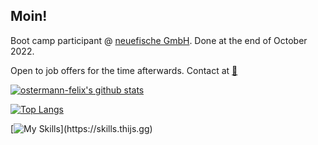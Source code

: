 ## Moin! 
Boot camp participant @ [neuefische GmbH](https://www.neuefische.de/). Done at the end of October 2022.

Open to job offers for the time afterwards. Contact at [:e-mail:](mailto:ostermann-felix@web.de?subject=[GitHub]%20Source%20Han%20Sans)

[![ostermann-felix's github stats](https://github-readme-stats.vercel.app/api?username=ostermann-felix)](https://github.com/anuraghazra/github-readme-stats)

[![Top Langs](https://github-readme-stats.vercel.app/api/top-langs/?username=ostermann-felix&layout=compact)](https://github.com/anuraghazra/github-readme-stats)


[![My Skills](https://skills.thijs.gg/icons?i=js,ts,react,mongodb,nodejs,html,css,figma,)](https://skills.thijs.gg)
